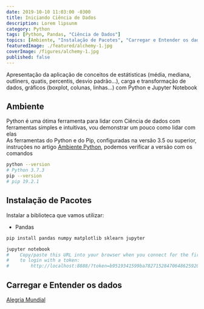 ```yaml
---
date: 2019-10-10 11:03:00 -0300
title: Iniciando Ciência de Dados
description: Lorem lipsunm
category: Python
tags: [Python, Pandas, "Ciência de Dados"]
topics: [Ambiente, "Instalação de Pacotes", "Carregar e Entender os dados"]
featuredImage: ./featured/alchemy-1.jpg
coverImage: /figures/alchemy-1.jpg
published: false
---
```


Apresentação da aplicação de conceitos de estátisticas (média, mediana, outliners, quatis, percentis, desvio padrão...), carga e transformação de dados, gráficos (boxplot, colunas, linhas...) com Python e Jupyter Notebook

## Ambiente

Python é uma ótima ferramenta para lidar com Ciência de dados com ferramentas simples e intuitivas, vou demonstrar um pouco como lidar com elas  
As ferramentas do Python e do Pip, configuradas na versão 3.5 ou superior, instruções no artigo [Ambiente Python](/Ambiente_Python), podemos verificar a versão com os comandos

```bash
python --version
# Python 3.7.3
pip --version
# pip 19.2.1
```

## Instalação de Pacotes

Instalar a biblioteca que vamos utilizar:

- Pandas

```bash
pip install pandas numpy matplotlib sklearn jupyter
```

```bash
jupyter notebook
#    Copy/paste this URL into your browser when you connect for the first time,
#    to login with a token:
#        http://localhost:8888/?token=b9519341599ba78271528470648625920b3081a890db2856
```

## Carregar e Entender os dados

[Alegria Mundial](https://www.kaggle.com/unsdsn/world-happiness)
